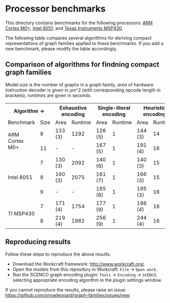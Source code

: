 # Processor benchmarks

This directory contains benchmarks for the following processors: [ARM Cortex M0+](https://en.wikipedia.org/wiki/ARM_Cortex-M#Cortex-M0.2B), [Intel 8051](https://en.wikipedia.org/wiki/Intel_MCS-51), and [Texas Instruments MSP430](https://en.wikipedia.org/wiki/TI_MSP430).

The following table compares several algorithms for deriving compact representations of graph families applied to these benchmarks. If you add a new benchmark, please modify the table accordingly.

## Comparison of algorithms for findning compact graph families
Model _size_ is the number of graphs in a graph family, _area_ of hardware instruction decoder is given in μm^2 (with corresponding opcode length in brackets), _runtimes_ are given in seconds.

<table>
  <tr>
    <th colspan="2">Algorithm →</th>
    <th colspan="2">Exhaustive encoding</th>
    <th colspan="2">Single-literal encoding</th>
    <th colspan="2">Heuristic encoding</th>
    <th colspan="2">SAT-based encoding</th>
  </tr>
  <tr>
    <td>Benchmark</td>
    <td>Size</td>
    <td>Area</td>
    <td>Runtime</td>
    <td>Area</td>
    <td>Runtime</td>
    <td>Area</td>
    <td>Runtime</td>
    <td>Area</td>
    <td>Runtime</td>
  </tr>
  <tr>
    <td rowspan="2">ARM Cortex M0+</td>
    <td>8</td>
    <td>133 (3)</td>
    <td>1292</td>
    <td>126 (5)</td>
    <td>1</td>
    <td>144 (3)</td>
    <td>14</td>
    <td>166 (3)</td>
    <td>2</td>
  </tr>
  <tr>
    <td>11</td>
    <td>-</td>
    <td>-</td>
    <td>167 (5)</td>
    <td>1</td>
    <td>191 (4)</td>
    <td>16</td>
    <td>205 (4)</td>
    <td>2</td>
  </tr>
  <tr>
    <td rowspan="3">Intel 8051</td>
    <td>7</td>
    <td>130 (3)</td>
    <td>2092</td>
    <td>140 (6)</td>
    <td>1</td>
    <td>140 (3)</td>
    <td>15</td>
    <td>144 (3)</td>
    <td>1</td>
  </tr>
  <tr>
    <td>8</td>
    <td>160 (3)</td>
    <td>2075</td>
    <td>161 (7)</td>
    <td>1</td>
    <td>166 (3)</td>
    <td>15</td>
    <td>196 (3)</td>
    <td>3</td>
  </tr>
  <tr>
    <td>9</td>
    <td>-</td>
    <td>-</td>
    <td>185 (8)</td>
    <td>1</td>
    <td>185 (3)</td>
    <td>16</td>
    <td>196 (4)</td>
    <td>3</td>
  </tr>
  <tr>
    <td rowspan="2">TI MSP430</td>
    <td>7</td>
    <td>171 (4)</td>
    <td>1754</td>
    <td>177 (9)</td>
    <td>1</td>
    <td>186 (4)</td>
    <td>16</td>
    <td>-</td>
    <td>-</td>
  </tr>
  <tr>
    <td>8</td>
    <td>219 (4)</td>
    <td>1982</td>
    <td>256 (9)</td>
    <td>1</td>
    <td>244 (4)</td>
    <td>16</td>
    <td>-</td>
    <td>-</td>
  </tr>
</table>

## Reproducing results
Follow these steps to reproduce the above results:
* Download the Workcraft framework: http://www.workcraft.org/.
* Open the models from this repository in Workcraft: `File` → `Open work`.
* Run the SCENCO graph encoding plugin: `Tools` → `Encoding` → `SCENCO`, selecting appropriate encoding algorithm in the plugin settings window.

If you cannot reproduce the results, please raise an issue: https://github.com/snowleopard/graph-families/issues/new.
